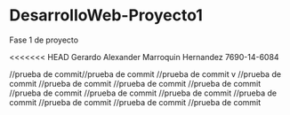 # DesarrolloWeb-Proyecto1
Fase 1 de proyecto

<<<<<<< HEAD
Gerardo Alexander Marroquin Hernandez
7690-14-6084

//prueba de commit//prueba de commit
//prueba de commit
v
//prueba de commit
//prueba de commit
//prueba de commit
//prueba de commit
//prueba de commit
//prueba de commit
//prueba de commit
//prueba de commit
//prueba de commit
//prueba de commit
//prueba de commit